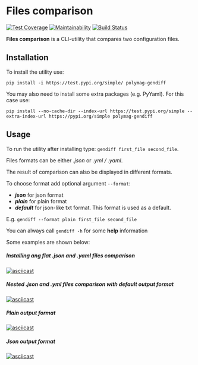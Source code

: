 # Files comparison
[![Test Coverage](https://api.codeclimate.com/v1/badges/b7bcfe5afa1f76f97e35/test_coverage)](https://codeclimate.com/github/PolyMaG/python-project-lvl2/test_coverage)
[![Maintainability](https://api.codeclimate.com/v1/badges/b7bcfe5afa1f76f97e35/maintainability)](https://codeclimate.com/github/PolyMaG/python-project-lvl2/maintainability)
[![Build Status](https://travis-ci.com/PolyMaG/python-project-lvl2.svg?branch=master)](https://travis-ci.com/PolyMaG/python-project-lvl2)

**Files comparison** is a CLI-utility that compares two configuration files.
## Installation
To install the utility use:
```
pip install -i https://test.pypi.org/simple/ polymag-gendiff
```
You may also need to install some extra packages (e.g. PyYaml). For this case use:
```
pip install --no-cache-dir --index-url https://test.pypi.org/simple --extra-index-url https://pypi.org/simple polymag-gendiff
```
## Usage
To run the utility after installing type:
`gendiff first_file second_file`.

Files formats can be either *.json* or *.yml / .yaml*.

The result of comparison can also be displayed in different formats.

To choose format add optional argument `--format`:
- **_json_** for json format
- **_plain_** for plain format
- **_default_** for json-like txt format. This format is used as a default.

E.g. `gendiff --format plain first_file second_file`

You can always call `gendiff -h` for some __help__ information


Some examples are shown below:
##### Installing ang flat _.json_ and _.yaml_ files comparison
[![asciicast](https://asciinema.org/a/XRoBnGZrgcrbVSWF2ELRuufPJ.svg)](https://asciinema.org/a/XRoBnGZrgcrbVSWF2ELRuufPJ)

##### Nested _.json_ and _.yml_ files comparison with _default_ output format
[![asciicast](https://asciinema.org/a/UgqbrmZfm5jE2mClos2RScJXV.svg)](https://asciinema.org/a/UgqbrmZfm5jE2mClos2RScJXV)

##### _Plain_ output format
[![asciicast](https://asciinema.org/a/SOBDNNJoWB9QwobcRjSUbWHFJ.svg)](https://asciinema.org/a/SOBDNNJoWB9QwobcRjSUbWHFJ)

##### _Json_ output format
[![asciicast](https://asciinema.org/a/5dO4ddlAb94YuCjEcQdQcUkYN.svg)](https://asciinema.org/a/5dO4ddlAb94YuCjEcQdQcUkYN)